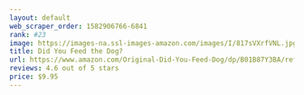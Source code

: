 ```yaml
---
layout: default 
﻿web_scraper_order: 1582906766-6841
rank: #23
image: https://images-na.ssl-images-amazon.com/images/I/817sVXrfVNL.jpg
title: Did You Feed the Dog?
url: https://www.amazon.com/Original-Did-You-Feed-Dog/dp/B01B87Y3BA/ref=zg_mw_pet-supplies_23?_encoding=UTF8&psc=1&refRID=1681C9HM719PR5VMS4KX
reviews: 4.6 out of 5 stars
price: $9.95 
---
```

